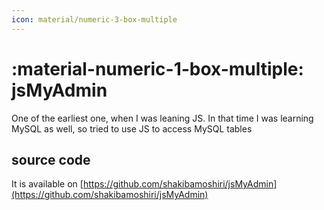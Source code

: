 ```yaml
---
icon: material/numeric-3-box-multiple
---
```


# :material-numeric-1-box-multiple: jsMyAdmin

One of the earliest one, when I was leaning JS. In that time I was learning MySQL
as well, so tried to use JS to access MySQL tables 

## source code

It is available on [https://github.com/shakibamoshiri/jsMyAdmin](https://github.com/shakibamoshiri/jsMyAdmin)

